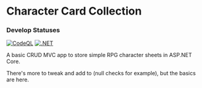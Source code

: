 # Character Card Collection

### Develop Statuses
[![CodeQL](https://github.com/ForeverThinking/character-card-collection/actions/workflows/codeql.yml/badge.svg?branch=develop)](https://github.com/ForeverThinking/character-card-collection/actions/workflows/codeql.yml)
[![.NET](https://github.com/ForeverThinking/character-card-collection/actions/workflows/dotnet.yml/badge.svg?branch=develop)](https://github.com/ForeverThinking/character-card-collection/actions/workflows/dotnet.yml)

A basic CRUD MVC app to store simple RPG character sheets in ASP.NET Core.

There's more to tweak and add to (null checks for example), but the basics are here.
